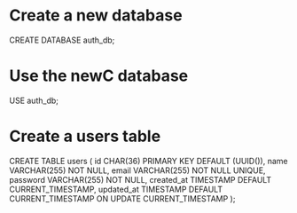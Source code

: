 # Create a new database
CREATE DATABASE auth_db;

# Use the newC  database
USE auth_db;

# Create a users table
CREATE TABLE users (
  id CHAR(36) PRIMARY KEY DEFAULT (UUID()),
  name VARCHAR(255) NOT NULL,
  email VARCHAR(255) NOT NULL UNIQUE,
  password VARCHAR(255) NOT NULL,
  created_at TIMESTAMP DEFAULT CURRENT_TIMESTAMP,
  updated_at TIMESTAMP DEFAULT CURRENT_TIMESTAMP ON UPDATE CURRENT_TIMESTAMP
);

